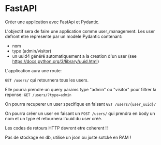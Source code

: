# FastAPI
Créer une application avec FastApi et Pydantic.

L'objectif sera de faire une application comme user_management.
Les user defront etre represente par un modele Pydantic contenant:
- nom
- type (admin/visitor)
- un uuid4 généré automatiquement a la creation d'un user (see https://docs.python.org/3/library/uuid.html)


L'application aura une route:


`GET /users/` qui retournera tous les users.

Elle pourra prendre un query params type "admin" ou "visitor" pour filtrer la reponse:
`GET /users/?type=admin`


On pourra recuperer un user specifique en faisant
`GET /users/{user_uuid}/`

On pourra créer un user en faisant un
`POST /users/`
qui prendra en body un nom et un type et retournera l'uuid du user créé.

Les codes de retours HTTP devront etre coherent !!

Pas de stockage en db, utilise un json ou juste sotcké en RAM !